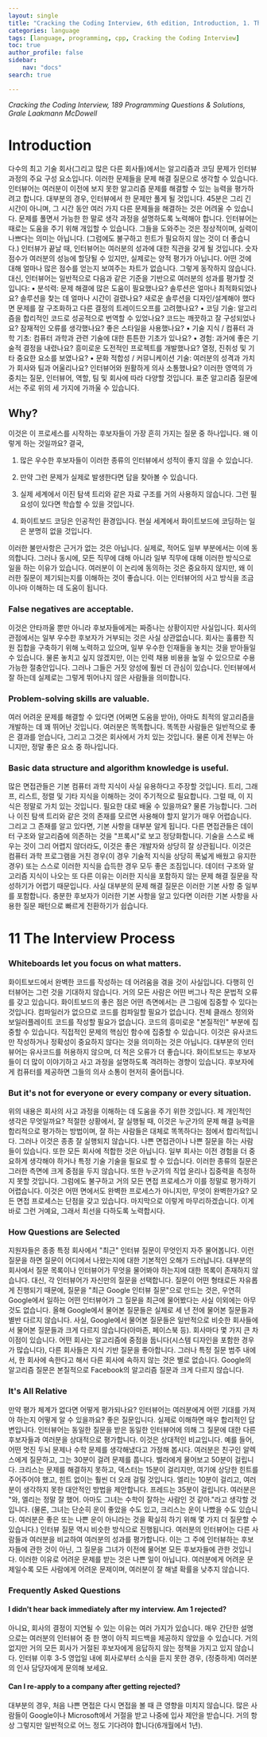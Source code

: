 ```yaml
---
layout: single
title: "Cracking the Coding Interview, 6th edition, Introduction, 1. The Interview Process"
categories: language
tags: [language, programming, cpp, Cracking the Coding Interview]
toc: true
author_profile: false
sidebar:
    nav: "docs"
search: true

---
```


*Cracking the Coding Interview, 189 Programming Questions & Solutions, Grale Laakmann McDowell*

# Introduction

다수의 최고 기술 회사(그리고 많은 다른 회사들)에서는 알고리즘과 코딩 문제가 인터뷰 과정의 주요 구성 요소입니다. 이러한 문제들을 문제 해결 질문으로 생각할 수 있습니다. 인터뷰어는 여러분이 이전에 보지 못한 알고리즘 문제를 해결할 수 있는 능력을 평가하려고 합니다. 대부분의 경우, 인터뷰에서 한 문제만 풀게 될 것입니다. 45분은 그리 긴 시간이 아니며, 그 시간 동안 여러 가지 다른 문제들을 해결하는 것은 어려울 수 있습니다. 문제를 풀면서 가능한 한 말로 생각 과정을 설명하도록 노력해야 합니다. 인터뷰어는 때로는 도움을 주기 위해 개입할 수 있습니다. 그들을 도와주는 것은 정상적이며, 실력이 나쁘다는 의미는 아닙니다. (그럼에도 불구하고 힌트가 필요하지 않는 것이 더 좋습니다.) 인터뷰가 끝날 때, 인터뷰어는 여러분의 성과에 대한 직관을 갖게 될 것입니다. 숫자 점수가 여러분의 성능에 할당될 수 있지만, 실제로는 양적 평가가 아닙니다. 어떤 것에 대해 얼마나 많은 점수를 얻는지 보여주는 차트가 없습니다. 그렇게 동작하지 않습니다. 대신, 인터뷰어는 일반적으로 다음과 같은 기준을 기반으로 여러분의 성과를 평가할 것입니다:
• 분석력: 문제 해결에 많은 도움이 필요했나요? 솔루션은 얼마나 최적화되었나요? 솔루션을 찾는 데 얼마나 시간이 걸렸나요? 새로운 솔루션을 디자인/설계해야 했다면 문제를 잘 구조화하고 다른 결정의 트레이드오프를 고려했나요?
• 코딩 기술: 알고리즘을 합리적인 코드로 성공적으로 번역할 수 있었나요? 코드는 깨끗하고 잘 구성되었나요? 잠재적인 오류를 생각했나요? 좋은 스타일을 사용했나요?
• 기술 지식 / 컴퓨터 과학 기초: 컴퓨터 과학과 관련 기술에 대한 튼튼한 기초가 있나요?
• 경험: 과거에 좋은 기술적 결정을 내렸나요? 흥미로운 도전적인 프로젝트를 개발했나요? 열정, 진취성 및 기타 중요한 요소를 보였나요?
• 문화 적합성 / 커뮤니케이션 기술: 여러분의 성격과 가치가 회사와 팀과 어울리나요? 인터뷰어와 원활하게 의사 소통했나요?
이러한 영역의 가중치는 질문, 인터뷰어, 역할, 팀 및 회사에 따라 다양할 것입니다. 표준 알고리즘 질문에서는 주로 위의 세 가지에 가까울 수 있습니다.

## Why?

이것은 이 프로세스를 시작하는 후보자들이 가장 흔히 가지는 질문 중 하나입니다. 왜 이렇게 하는 것일까요? 결국,

1. 많은 우수한 후보자들이 이러한 종류의 인터뷰에서 성적이 좋지 않을 수 있습니다.

2. 만약 그런 문제가 실제로 발생한다면 답을 찾아볼 수 있습니다.

3. 실제 세계에서 이진 탐색 트리와 같은 자료 구조를 거의 사용하지 않습니다. 그런 필요성이 있다면 학습할 수 있을 것입니다.

4. 화이트보드 코딩은 인공적인 환경입니다. 현실 세계에서 화이트보드에 코딩하는 일은 분명히 없을 것입니다.

이러한 불만사항은 근거가 없는 것은 아닙니다. 실제로, 적어도 일부 부분에서는 이에 동의합니다. 그러나 동시에, 모든 직무에 대해 아니라 일부 직무에 대해 이러한 방식으로 일을 하는 이유가 있습니다. 여러분이 이 논리에 동의하는 것은 중요하지 않지만, 왜 이러한 질문이 제기되는지를 이해하는 것이 좋습니다. 이는 인터뷰어의 사고 방식을 조금이나마 이해하는 데 도움이 됩니다.

### False negatives are acceptable.

이것은 안타까울 뿐만 아니라 후보자들에게는 짜증나는 상황이지만 사실입니다. 회사의 관점에서는 일부 우수한 후보자가 거부되는 것은 사실 상관없습니다. 회사는 훌륭한 직원 집합을 구축하기 위해 노력하고 있으며, 일부 우수한 인재들을 놓치는 것을 받아들일 수 있습니다. 물론 놓치고 싶지 않겠지만, 이는 인력 채용 비용을 높일 수 있으므로 수용 가능한 절충안입니다. 그러나 그들은 거짓 양성에 훨씬 더 관심이 있습니다. 인터뷰에서 잘 하는데 실제로는 그렇게 뛰어나지 않은 사람들을 의미합니다.

### Problem-solving skills are valuable.

여러 어려운 문제를 해결할 수 있다면 (어쩌면 도움을 받아), 아마도 최적의 알고리즘을 개발하는 데 꽤 뛰어난 것입니다. 여러분은 똑똑합니다. 똑똑한 사람들은 일반적으로 좋은 결과를 얻습니다, 그리고 그것은 회사에서 가치 있는 것입니다. 물론 이게 전부는 아니지만, 정말 좋은 요소 중 하나입니다.

### Basic data structure and algorithm knowledge is useful.

많은 면접관들은 기본 컴퓨터 과학 지식이 사실 유용하다고 주장할 것입니다. 트리, 그래프, 리스트, 정렬 및 기타 지식을 이해하는 것이 주기적으로 필요합니다. 그럴 때, 이 지식은 정말로 가치 있는 것입니다. 필요한 대로 배울 수 있을까요? 물론 가능합니다. 그러나 이진 탐색 트리와 같은 것의 존재를 모르면 사용해야 할지 알기가 매우 어렵습니다. 그리고 그 존재를 알고 있다면, 기본 사항을 대부분 알게 됩니다. 다른 면접관들은 데이터 구조와 알고리즘에 의존하는 것을 "프록시"로 보고 정당화합니다. 기술을 스스로 배우는 것이 그리 어렵지 않더라도, 이것은 좋은 개발자와 상당히 잘 상관됩니다. 이것은 컴퓨터 과학 프로그램을 거친 경우(이 경우 기술적 지식을 상당히 폭넓게 배웠고 유지한 경우) 또는 스스로 이러한 지식을 습득한 경우 모두 좋은 조짐입니다. 데이터 구조와 알고리즘 지식이 나오는 또 다른 이유는 이러한 지식을 포함하지 않는 문제 해결 질문을 작성하기가 어렵기 때문입니다. 사실 대부분의 문제 해결 질문은 이러한 기본 사항 중 일부를 포함합니다. 충분한 후보자가 이러한 기본 사항을 알고 있다면 이러한 기본 사항을 사용한 질문 패턴으로 빠르게 전환하기가 쉽습니다.


# 11 The Interview Process

### Whiteboards let you focus on what matters.

화이트보드에서 완벽한 코드를 작성하는 데 어려움을 겪을 것이 사실입니다. 다행히 인터뷰어는 그런 것을 기대하지 않습니다. 거의 모든 사람은 어떤 버그나 작은 문법적 오류를 갖고 있습니다. 화이트보드의 좋은 점은 어떤 측면에서는 큰 그림에 집중할 수 있다는 것입니다. 컴파일러가 없으므로 코드를 컴파일할 필요가 없습니다. 전체 클래스 정의와 보일러플레이트 코드를 작성할 필요가 없습니다. 코드의 흥미로운 "본질적인" 부분에 집중할 수 있습니다. 직접적인 문제의 핵심인 함수에 집중할 수 있습니다. 이것은 유사코드만 작성하거나 정확성이 중요하지 않다는 것을 의미하는 것은 아닙니다. 대부분의 인터뷰어는 유사코드를 허용하지 않으며, 더 적은 오류가 더 좋습니다. 화이트보드는 후보자들이 더 많이 이야기하고 사고 과정을 설명하도록 격려하는 경향이 있습니다. 후보자에게 컴퓨터를 제공하면 그들의 의사 소통이 현저히 줄어듭니다.

### But it's not for everyone or every company or every situation.

위의 내용은 회사의 사고 과정을 이해하는 데 도움을 주기 위한 것입니다.
제 개인적인 생각은 무엇일까요? 적절한 상황에서, 잘 실행될 때, 이것은 누군가의 문제 해결 능력을 합리적으로 평가하는 방법이며, 잘 하는 사람들은 대체로 똑똑하다는 점에서 합리적입니다.
그러나 이것은 종종 잘 실행되지 않습니다. 나쁜 면접관이나 나쁜 질문을 하는 사람들이 있습니다. 또한 모든 회사에 적합한 것은 아닙니다. 일부 회사는 이전 경험을 더 중요하게 생각해야 하거나 특정 기술 기술을 필요로 할 수 있습니다. 이러한 종류의 질문은 그러한 측면에 크게 중점을 두지 않습니다. 또한 누군가의 직업 윤리나 집중력을 측정하지 못할 것입니다. 그럼에도 불구하고 거의 모든 면접 프로세스가 이를 정말로 평가하기 어렵습니다. 이것은 어떤 면에서도 완벽한 프로세스가 아니지만, 무엇이 완벽한가요? 모든 면접 프로세스는 단점을 갖고 있습니다. 마지막으로 이렇게 마무리하겠습니다. 이게 바로 그런 거예요, 그래서 최선을 다하도록 노력합시다.

### How Questions are Selected

지원자들은 종종 특정 회사에서 "최근" 인터뷰 질문이 무엇인지 자주 물어봅니다. 이런 질문을 하면 질문이 어디에서 나왔는지에 대한 기본적인 오해가 드러납니다.
대부분의 회사에서 질문 목록이나 인터뷰어가 무엇을 물어봐야 하는지에 대한 목록이 존재하지 않습니다. 대신, 각 인터뷰어가 자신만의 질문을 선택합니다.
질문이 어떤 형태로든 자유롭게 진행되기 때문에, 질문을 "최근 Google 인터뷰 질문"으로 만드는 것은, 우연히 Google에서 일하는 어떤 인터뷰어가 그 질문을 최근에 물어봤다는 사실 이외에는 아무 것도 없습니다.
올해 Google에서 물어본 질문들은 실제로 세 년 전에 물어본 질문들과 별반 다르지 않습니다. 사실, Google에서 물어본 질문들은 일반적으로 비슷한 회사들에서 물어본 질문들과 크게 다르지 않습니다(아마존, 페이스북 등).
회사마다 몇 가지 큰 차이점이 있습니다. 어떤 회사는 알고리즘에 중점을 둡니다(시스템 디자인을 포함한 경우가 많습니다), 다른 회사들은 지식 기반 질문을 좋아합니다. 그러나 특정 질문 범주 내에서, 한 회사에 속한다고 해서 다른 회사에 속하지 않는 것은 별로 없습니다. Google의 알고리즘 질문은 본질적으로 Facebook의 알고리즘 질문과 크게 다르지 않습니다.

### It's All Relative

만약 평가 체계가 없다면 어떻게 평가되나요? 인터뷰어는 여러분에게 어떤 기대를 가져야 하는지 어떻게 알 수 있을까요?
좋은 질문입니다. 실제로 이해하면 매우 합리적인 답변입니다.
인터뷰어는 동일한 질문을 받은 동일한 인터뷰어에 의해 그 질문에 대한 다른 후보자들과 여러분을 상대적으로 평가합니다. 이것은 상대적인 비교입니다.
예를 들어, 어떤 멋진 두뇌 문제나 수학 문제를 생각해냈다고 가정해 봅시다. 여러분은 친구인 알렉스에게 질문하고, 그는 30분이 걸려 문제를 풉니다. 벨라에게 물어보고 50분이 걸립니다. 크리스는 문제를 해결하지 못하고, 덱스터는 15분이 걸리지만, 여기에 상당한 힌트를 주어주어야 했고, 힌트 없이는 훨씬 더 오래 걸릴 것입니다. 엘리는 10분이 걸리고, 여러분이 생각하지 못한 대안적인 방법을 제안합니다. 프레드는 35분이 걸립니다.
여러분은 "와, 엘리는 정말 잘 했어. 아마도 그녀는 수학이 잘하는 사람인 것 같아."라고 생각할 것입니다. (물론, 그녀는 단순히 운이 좋았을 수도 있고, 크리스는 운이 나빴을 수도 있습니다. 여러분은 좋은 또는 나쁜 운이 아니라는 것을 확실히 하기 위해 몇 가지 더 질문할 수 있습니다.)
인터뷰 질문 역시 비슷한 방식으로 진행됩니다. 여러분의 인터뷰어는 다른 사람들과 여러분을 비교하여 여러분의 성과를 평가합니다. 이는 그 주에 인터뷰하는 후보자들에 관한 것이 아닌, 그 질문을 그녀가 이전에 물어본 모든 후보자들에 관한 것입니다.
이러한 이유로 어려운 문제를 받는 것은 나쁜 일이 아닙니다. 여러분에게 어려운 문제일수록 모든 사람에게 어려운 문제이며, 여러분이 잘 해낼 확률을 낮추지 않습니다.

### Frequently Asked Questions

#### I didn't hear back immediately after my interview. Am 1 rejected?

아니요, 회사의 결정이 지연될 수 있는 이유는 여러 가지가 있습니다. 매우 간단한 설명으로는 여러분의 인터뷰어 중 한 명이 아직 피드백을 제공하지 않았을 수 있습니다. 거의 없지만 거의 모든 회사가 거절된 후보자에게 응답하지 않는 정책을 가지고 있지 않습니다. 인터뷰 이후 3-5 영업일 내에 회사로부터 소식을 듣지 못한 경우, (정중하게) 여러분의 인사 담당자에게 문의해 보세요.

#### Can I re-apply to a company after getting rejected?

대부분의 경우, 처음 나쁜 면접은 다시 면접을 볼 때 큰 영향을 미치지 않습니다. 많은 사람들이 Google이나 Microsoft에서 거절을 받고 나중에 입사 제안을 받습니다. 거의 항상 그렇지만 일반적으로 어느 정도 기다려야 합니다(6개월에서 1년).